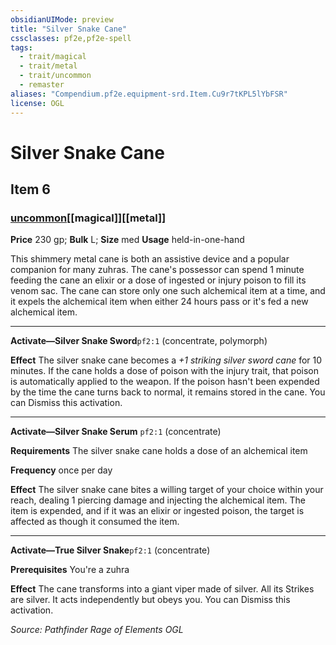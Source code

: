 ```yaml
---
obsidianUIMode: preview
title: "Silver Snake Cane"
cssclasses: pf2e,pf2e-spell
tags:
  - trait/magical
  - trait/metal
  - trait/uncommon
  - remaster
aliases: "Compendium.pf2e.equipment-srd.Item.Cu9r7tKPL5lYbFSR"
license: OGL
---
```

# Silver Snake Cane
## Item 6
### [uncommon](uncommon "Uncommon Rarity Trait")[[magical]][[metal]]


**Price** 230 gp; 
**Bulk** L; **Size** med
**Usage** held-in-one-hand

This shimmery metal cane is both an assistive device and a popular companion for many zuhras. The cane's possessor can spend 1 minute feeding the cane an elixir or a dose of ingested or injury poison to fill its venom sac. The cane can store only one such alchemical item at a time, and it expels the alchemical item when either 24 hours pass or it's fed a new alchemical item.

* * *

**Activate—Silver Snake Sword**`pf2:1` (concentrate, polymorph)

**Effect** The silver snake cane becomes a _+1 striking silver sword cane_ for 10 minutes. If the cane holds a dose of poison with the injury trait, that poison is automatically applied to the weapon. If the poison hasn't been expended by the time the cane turns back to normal, it remains stored in the cane. You can Dismiss this activation.

* * *

**Activate—Silver Snake Serum** `pf2:1` (concentrate)

**Requirements** The silver snake cane holds a dose of an alchemical item

**Frequency** once per day

**Effect** The silver snake cane bites a willing target of your choice within your reach, dealing 1 piercing damage and injecting the alchemical item. The item is expended, and if it was an elixir or ingested poison, the target is affected as though it consumed the item.

* * *

**Activate—True Silver Snake**`pf2:1` (concentrate)

**Prerequisites** You're a zuhra

**Effect** The cane transforms into a giant viper made of silver. All its Strikes are silver. It acts independently but obeys you. You can Dismiss this activation.

*Source: Pathfinder Rage of Elements*
*OGL*
